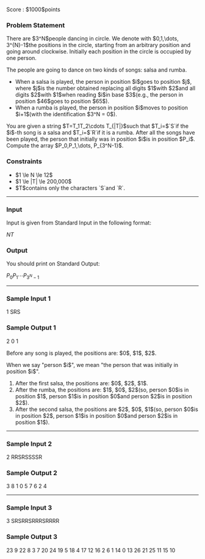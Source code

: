 
<div>

<span>

<span>

<p>
Score : $1000$points
</p>

<div>

<section>

### **Problem Statement**

<p>
There are $3^N$people dancing in circle.
We denote with $0,1,\dots, 3^{N}-1$the positions in the circle, starting from an arbitrary position and going around clockwise. Initially each position in the circle is occupied by one person.
</p>

<p>
The people are going to dance on two kinds of songs: salsa and rumba.
</p>

<ul>

<li>
When a salsa is played, the person in position $i$goes to position $j$, where $j$is the number obtained replacing all digits $1$with $2$and all digits $2$with $1$when reading $i$in base $3$(e.g., the person in position $46$goes to position $65$).
</li>

<li>
When a rumba is played, the person in position $i$moves to position $i+1$(with the identification $3^N = 0$).
</li>

</ul>

<p>
You are given a string $T=T_1T_2\cdots T_{|T|}$such that $T_i=$`S`if the $i$-th song is a salsa and $T_i=$`R`if it is a rumba.
After all the songs have been played, the person that initially was in position $i$is in position $P_i$.
Compute the array $P_0,P_1,\dots, P_{3^N-1}$.
</p>

</section>

</div>

<div>

<section>

### **Constraints**

<ul>

<li>
$1 \le N \le 12$
</li>

<li>
$1 \le |T| \le 200,000$
</li>

<li>
$T$contains only the characters `S`and `R`.
</li>

</ul>

</section>

</div>

---

<div>

<div>

<section>

### **Input**

<p>
Input is given from Standard Input in the following format:
</p>

<div>

$N$$T$
</div>

</section>

</div>

<div>

<section>

### **Output**

<p>
You should print on Standard Output:
</p>

<div>

$P_0$$P_1$$\cdots$$P_{3^N-1}$
</div>

</section>

</div>

</div>

---

<div>

<section>

### **Sample Input 1**

<div>

1
SRS

</div>

</section>

</div>

<div>

<section>

### **Sample Output 1**

<div>

2 0 1 

</div>

<p>
Before any song is played, the positions are: $0$, $1$, $2$.
</p>

<p>
When we say "person $i$", we mean "the person that was initially in position $i$".
</p>

<ol>

<li>
After the first salsa, the positions are: $0$, $2$, $1$.
</li>

<li>
After the rumba, the positions are: $1$, $0$, $2$(so, person $0$is in position $1$, person $1$is in position $0$and person $2$is in position $2$).
</li>

<li>
After the second salsa, the positions are $2$, $0$, $1$(so, person $0$is in position $2$, person $1$is in position $0$and person $2$is in position $1$).
</li>

</ol>

</section>

</div>

---

<div>

<section>

### **Sample Input 2**

<div>

2
RRSRSSSSR

</div>

</section>

</div>

<div>

<section>

### **Sample Output 2**

<div>

3 8 1 0 5 7 6 2 4 

</div>

</section>

</div>

---

<div>

<section>

### **Sample Input 3**

<div>

3
SRSRRSRRRSRRRR

</div>

</section>

</div>

<div>

<section>

### **Sample Output 3**

<div>

23 9 22 8 3 7 20 24 19 5 18 4 17 12 16 2 6 1 14 0 13 26 21 25 11 15 10 

</div>

</section>

</div>

</span>

</span>

</div>
